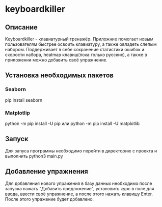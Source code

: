 # keyboardkiller
## Описание
Keyboardkiller - клавиатурный тренажёр. Приложние помогает новым пользователям быстрее освоить клавиатуру, а также овладеть слепым набором. Поддерживает в себе сохранение статистики ошибок и скорости набора, heatmap клавиш(пока только русских), а также в приложении можно добавить своё упражнение.

## Установка необходимых пакетов

### Seaborn
pip install seaborn

### Matplotlip
python -m pip install -U pip или python -m pip install -U matplotlib

## Запуск
Для запуса программы необходимо перейти в директорию с проекта и выполнить python3 main.py

## Добавление упражнения
Для добавления нового упражения в базу данных необходимо после запуска нажать "Добавить предложение", установить курс в поле для ввода, ввести своё упражнение, а после этого нажать клавишу Enter. После этого упражение будет добавлено.
